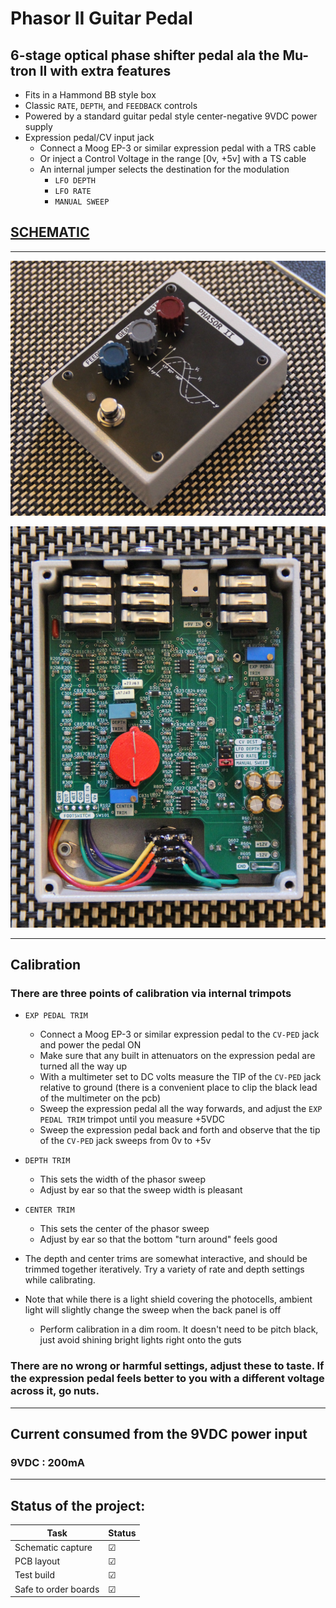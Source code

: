 # Phasor II Guitar Pedal

## 6-stage optical phase shifter pedal ala the Mu-tron II with extra features

- Fits in a Hammond BB style box
- Classic `RATE`, `DEPTH`, and `FEEDBACK` controls
- Powered by a standard guitar pedal style center-negative 9VDC power supply
- Expression pedal/CV input jack
    - Connect a Moog EP-3 or similar expression pedal with a TRS cable
    - Or inject a Control Voltage in the range [0v, +5v] with a TS cable
    - An internal jumper selects the destination for the modulation
        - `LFO DEPTH`
        - `LFO RATE`
        - `MANUAL SWEEP`


## [SCHEMATIC](https://github.com/JordanAceto/Phasor_II/blob/main/main_pcb/docs/phasor_II-schematic.pdf)

---

![front angle](./pics/angle_1.JPG)

![guts](./pics/guts_straight.JPG)

---

## Calibration
### There are three points of calibration via internal trimpots
- `EXP PEDAL TRIM`
    - Connect a Moog EP-3 or similar expression pedal to the `CV-PED` jack and power the pedal ON
    - Make sure that any built in attenuators on the expression pedal are turned all the way up
    - With a multimeter set to DC volts measure the TIP of the `CV-PED` jack relative to ground (there is a convenient place to clip the black lead of the multimeter on the pcb)
    - Sweep the expression pedal all the way forwards, and adjust the `EXP PEDAL TRIM` trimpot until you measure +5VDC
    - Sweep the expression pedal back and forth and observe that the tip of the `CV-PED` jack sweeps from 0v to +5v
    
- `DEPTH TRIM`
    - This sets the width of the phasor sweep
    - Adjust by ear so that the sweep width is pleasant

- `CENTER TRIM`
    - This sets the center of the phasor sweep
    - Adjust by ear so that the bottom "turn around" feels good

- The depth and center trims are somewhat interactive, and should be trimmed together iteratively. Try a variety of rate and depth settings while calibrating.

- Note that while there is a light shield covering the photocells, ambient light will slightly change the sweep when the back panel is off
    - Perform calibration in a dim room. It doesn't need to be pitch black, just avoid shining bright lights right onto the guts

### There are no wrong or harmful settings, adjust these to taste. If the expression pedal feels better to you with a different voltage across it, go nuts.

---

## Current consumed from the 9VDC power input
### 9VDC    :   200mA

---

## Status of the project:

Task | Status |
---------|--------------|
Schematic capture | &#9745;
PCB layout | &#9745;
Test build | &#9745;
Safe to order boards| &#9745;